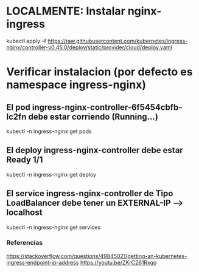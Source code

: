 # **LOCALMENTE:** Instalar nginx-ingress

kubectl apply -f https://raw.githubusercontent.com/kubernetes/ingress-nginx/controller-v0.45.0/deploy/static/provider/cloud/deploy.yaml

# Verificar instalacion (por defecto es namespace ingress-nginx)

## El pod ingress-nginx-controller-6f5454cbfb-lc2fn debe estar corriendo (Running...)
kubectl -n ingress-nginx get pods

## El deploy ingress-nginx-controller debe estar Ready 1/1
kubectl -n ingress-nginx get deploy

## El service ingress-nginx-controller de Tipo LoadBalancer debe tener un EXTERNAL-IP --> localhost
kubectl -n ingress-nginx get services


### Referencias

https://stackoverflow.com/questions/49845021/getting-an-kubernetes-ingress-endpoint-ip-address
https://youtu.be/ZKrC261Rxqo
